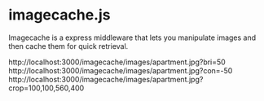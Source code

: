# imagecache.js

Imagecache is a express middleware that lets you manipulate images and then
cache them for quick retrieval.

http://localhost:3000/imagecache/images/apartment.jpg?bri=50
http://localhost:3000/imagecache/images/apartment.jpg?con=-50
http://localhost:3000/imagecache/images/apartment.jpg?crop=100,100,560,400

